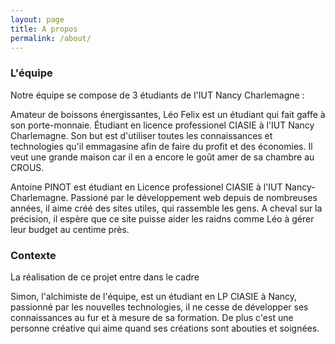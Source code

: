 ```yaml
---
layout: page
title: A propos
permalink: /about/
---
```


<h3>L'équipe</h3>

Notre équipe se compose de 3 étudiants de l'IUT Nancy Charlemagne :


<amp-img width="300" height="300" layout="responsive" src="{{site.url}}{{ site.leo }}"></amp-img>
<p>
Amateur de boissons énergissantes, Léo Felix est un étudiant qui fait gaffe à son porte-monnaie. Étudiant en licence professionel CIASIE à l'IUT Nancy Charlemagne. Son but est d'utiliser toutes les connaissances et technologies qu'il emmagasine afin de faire du profit et des économies. Il veut une grande maison car il en a encore le goût amer de sa chambre au CROUS.  
</p>

<amp-img width="300" height="300" layout="responsive" src="{{site.url}}{{ site.pinot }}"></amp-img>
<p>
Antoine PINOT est étudiant en Licence professionel CIASIE à l'IUT Nancy-Charlemagne. Passioné par le développement web depuis de nombreuses années, il aime créé des sites utiles, qui rassemble les gens. A cheval sur la précision, il espère que ce site puisse aider les raidns comme Léo à gérer leur budget au centime près.
</p>

<h3>Contexte</h3>
<p>
La réalisation de ce projet entre dans le cadre 
</p>

<amp-img width="300" height="300" layout="responsive" src="{{site.url}}{{ site.simon }}"></amp-img>

<p>Simon, l'alchimiste de l'équipe, est un étudiant en LP CIASIE à Nancy, passionné par les nouvelles technologies, il ne cesse de développer ses connaissances au fur et à mesure de sa formation. De plus c'est une personne créative qui aime quand ses créations sont abouties et soignées.</p>